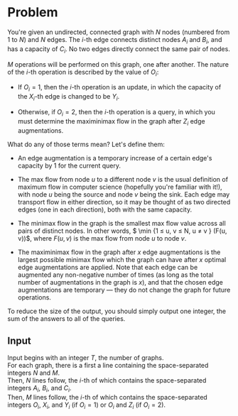 # Problem

You're given an undirected, connected graph with $N$ nodes (numbered from $1$ to $N$) and $N$ edges. The $i$-th edge connects distinct nodes $A_i$ and $B_i$, and has a capacity of $C_i$. No two edges directly connect the same pair of nodes.

$M$ operations will be performed on this graph, one after another. The nature of the $i$-th operation is described by the value of $O_i$:

- If $O_i = 1$, then the $i$-th operation is an update, in which the capacity of the $X_i$-th edge is changed to be $Y_i$.

- Otherwise, if $O_i = 2$, then the $i$-th operation is a query, in which you must determine the maximinimax flow in the graph after $Z_i$ edge augmentations.

What do any of those terms mean? Let's define them:

- An edge augmentation is a temporary increase of a certain edge's capacity by 1 for the current query.

- The max flow from node $u$ to a different node $v$ is the usual definition of maximum flow in computer science (hopefully you're familiar with it!), with node $u$ being the source and node $v$ being the sink. Each edge may transport flow in either direction, so it may be thought of as two directed edges (one in each direction), both with the same capacity.

- The minimax flow in the graph is the smallest max flow value across all pairs of distinct nodes. In other words, $ \min \{1 ≤ u, v ≤ N, u ≠ v \} (F(u, v))$, where $F(u, v)$ is the max flow from node $u$ to node $v$.

- The maximinimax flow in the graph after $x$ edge augmentations is the largest possible minimax flow which the graph can have after $x$ optimal edge augmentations are applied. Note that each edge can be augmented any non-negative number of times (as long as the total number of augmentations in the graph is $x$), and that the chosen edge augmentations are temporary — they do not change the graph for future operations.

To reduce the size of the output, you should simply output one integer, the sum of the answers to all of the queries.

## Input

Input begins with an integer $T$, the number of graphs.  
For each graph, there is a first a line containing the space-separated integers $N$ and $M$.  
Then, $N$ lines follow, the $i$-th of which contains the space-separated integers $A_i$, $B_i$, and $C_i$.  
Then, $M$ lines follow, the $i$-th of which contains the space-separated integers $O_i$, $X_i$, and $Y_i$ (if $O_i = 1$) or $O_i$ and $Z_i$ (if $O_i = 2$).
